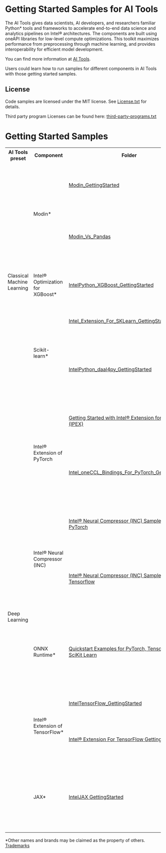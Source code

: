 # Getting Started Samples for AI Tools

The AI Tools gives data scientists, AI developers, and researchers familiar Python* tools and frameworks to accelerate end-to-end data science and analytics pipelines on Intel® architectures. The components are built using oneAPI libraries for low-level compute optimizations. This toolkit maximizes performance from preprocessing through machine learning, and provides interoperability for efficient model development.

You can find more information at [ AI Tools](https://software.intel.com/content/www/us/en/develop/tools/oneapi/ai-analytics-toolkit.html).

Users could learn how to run samples for different components in AI Tools with those getting started samples.

## License
Code samples are licensed under the MIT license. See
[License.txt](https://github.com/oneapi-src/oneAPI-samples/blob/master/License.txt) for details.

Third party program Licenses can be found here: [third-party-programs.txt](https://github.com/oneapi-src/oneAPI-samples/blob/master/third-party-programs.txt)

# Getting Started Samples

<table>
  <tr>
    <th>AI Tools preset</th>
    <th>Component</th>
    <th>Folder</th>
    <th>Description</th>
  </tr>
  <tr>
    <td rowspan="5">Classical Machine Learning</td>
    <td rowspan="2">Modin*</td>
    <td><a href="Modin_GettingStarted">Modin_GettingStarted</a></td>
    <td>Run Modin*-accelerated Pandas functions and note the performance gain.</td>
  </tr>
  <tr>
    <td><a href="Modin_Vs_Pandas">Modin_Vs_Pandas</a></td>
    <td>Compares the performance of Intel® Distribution of Modin* and the performance of Pandas.</td>
  </tr>
  <tr>
    <td>Intel® Optimization for XGBoost*</td>
    <td><a href="IntelPython_XGBoost_GettingStarted">IntelPython_XGBoost_GettingStarted</a></td>
    <td>Set up and trains an XGBoost* model on datasets for prediction.</td>
  </tr>
  <tr>
    <td rowspan="2">Scikit-learn*</td>
    <td><a href="Intel_Extension_For_SKLearn_GettingStarted">Intel_Extension_For_SKLearn_GettingStarted</a></td>
    <td>Speed up a scikit-learn application using Intel oneDAL.</td>
  </tr>
  <tr>
    <td><a href="IntelPython_daal4py_GettingStarted">IntelPython_daal4py_GettingStarted</a></td>
    <td>Batch linear regression using the Python API package daal4py from oneAPI Data Analytics Library (oneDAL).</td>
  </tr>
  <tr>
    <td rowspan="8">Deep Learning</td>
    <td rowspan="2">Intel® Extension of PyTorch</td>
    <td><a href="https://github.com/intel/intel-extension-for-pytorch/blob/main/examples/cpu/inference/python/jupyter-notebooks/README.md">Getting Started with Intel® Extension for PyTorch* (IPEX)</a></td>
    <td>A simple training example for Intel® Extension of PyTorch.</td>
  </tr>
  <tr>
    <td><a href="Intel_oneCCL_Bindings_For_PyTorch_GettingStarted">Intel_oneCCL_Bindings_For_PyTorch_GettingStarted</a></td>
    <td>Guides users through the process of running a simple PyTorch* distributed workload on both GPU and CPU.</td>
  </tr>
  <tr>
    <td rowspan="2">Intel® Neural Compressor (INC)</td>
    <td><a href="Intel® Neural Compressor (INC) Sample-for-PyTorch">Intel® Neural Compressor (INC) Sample-for-PyTorch</a></td>
    <td>Performs INT8 quantization on a Hugging Face BERT model.</td>
  </tr>
  <tr>
    <td><a href="Intel® Neural Compressor (INC) Sample-for-Tensorflow">Intel® Neural Compressor (INC) Sample-for-Tensorflow</a></td>
    <td>Quantizes a FP32 model into INT8 by Intel® Neural Compressor (INC) and compares the performance between FP32 and INT8.</td>
  </tr>
  <tr>
    <td>ONNX Runtime*</td>
    <td><a href="https://onnxruntime.ai/docs/get-started/with-python.html#quickstart-examples-for-pytorch-tensorflow-and-scikit-learn">Quickstart Examples for PyTorch, TensorFlow, and SciKit Learn</a></td>
    <td>Train a model using your favorite framework, export to ONNX format and inference in any supported ONNX Runtime language.</td>
  </tr>
  <tr>
    <td rowspan="2">Intel® Extension of TensorFlow*</td>
    <td><a href="IntelTensorFlow_GettingStarted">IntelTensorFlow_GettingStarted</a></td>
    <td>A simple training example for TensorFlow.</td>
  </tr>
  <tr>
    <td><a href="Intel® Extension For TensorFlow GettingStarted">Intel® Extension For TensorFlow GettingStarted</a></td>
    <td>Guides users how to run a TensorFlow inference workload on both GPU and CPU.</td>
  </tr>
  <tr>
    <td>JAX*</td>
    <td><a href="IntelJAX GettingStarted">IntelJAX GettingStarted</a></td>
    <td>The JAX Getting Started sample demonstrates how to train a JAX model and run inference on Intel® hardware.</td>
  </tr>
</table>

*Other names and brands may be claimed as the property of others. [Trademarks](https://www.intel.com/content/www/us/en/legal/trademarks.html)
